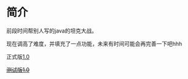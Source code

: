#  简介

前段时间帮别人写的java的坦克大战。

现在调高了难度，并填充了一点功能，未来有时间可能会再完善一下吧hhh

正式版[1.0](https://github.com/intmian/tank-battle-java/releases/tag/1.0)

~~[测试版1.0](https://github.com/intmian/tank-battle-java/releases/tag/1.0)~~
